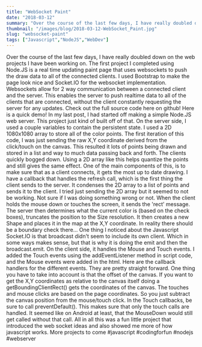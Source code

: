 ```yaml
---
title: "WebSocket Paint"
date: "2018-03-12"
summary: "Over the course of the last few days, I have really doubled down on the web projects I have been working on. The first project I complete..."
thumbnail: "/images/blog/2018-03-12-WebSocket_Paint.jpg"
slug: "websocket-paint"
tags: ["Javascript","NodeJS","WebDev"]
---
```

Over the course of the last few days, I have really doubled down on the web projects I have been working on. The first project I completed using Node.JS is a real time updating paint page that uses websockets to push the draw data to all of the connected clients. I used Bootstrap to make the page look nice and Socket.IO for the websocket implementation. Websockets allow for 2 way communication between a connected client and the server. This enables the server to push realtime data to all of the clients that are connected, without the client constantly requesting the server for any updates. Check out the full source code here on github! Here is a quick demo! In my last post, I had started off making a simple Node.JS web server. This project just kind of built off of that. On the server side, I used a couple variables to contain the persistent state. I used a 2D 1080x1080 array to store all of the color points. The first iteration of this code, I was just sending the raw X,Y coordinate derived from the click/touch on the canvas. This resulted it lots of points being drawn and stored in a list and way to much data passing back and forth. The clients quickly bogged down. Using a 2D array like this helps quantize the points and still gives the same effect. One of the main components of this, is to make sure that as a client connects, it gets the most up to date drawing. I have a callback that handles the refresh call, which is the first thing the client sends to the server. It condenses the 2D array to a list of points and sends it to the client. I tried just sending the 2D array but it seemed to not be working. Not sure if I was doing something wrong or not. When the client holds the mouse down or touches the screen, it sends the 'rect' message. The server then determines what the current color is (based on the check boxes), truncates the position to the Size resolution. It then creates a new Shape and places it in the map at the X,Y coordinate. In reality there should be a boundary check there... One thing I noticed about the Javascript Socket.IO is that broadcast didn't seem to include its own client. Which in some ways makes sense, but that is why it is doing the emit and then the broadcast.emit. On the client side, it handles the Mouse and Touch events. I added the Touch events using the addEventListener method in script code, and the Mouse events were added in the html. Here are the callback handlers for the different events. They are pretty straight forward. One thing you have to take into account is that the offset of the canvas. If you want to get the X,Y coordinates as relative to the canvas itself doing a getBoundingClientRect() gets the coordinates of the canvas. The touches and mouse clicks are based on the page coordinates. So you just subtract the canvas position from the mouse/touch click. In the Touch callbacks, be sure to call preventDefault(). This makes sure that only the touch calls are handled. It seemed like on Android at least, that the MouseDown would still get called without that call. All in all this was a fun little project that introduced the web socket ideas and also showed me more of how javascript works. More projects to come #javascript #codingforfun #nodejs #webserver